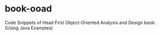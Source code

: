 # book-ooad
Code Snippets of Head First Object-Oriented Analysis and Design book. (Using Java Examples)
